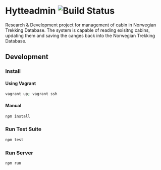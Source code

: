 Hytteadmin ![Build Status](https://drone.io/github.com/Turistforeningen/hytteadmin/status.png)
==========================

Research & Development project for management of cabin in Norwegian Trekking
Database. The system is capable of reading exisitng cabins, updating them and
saving the canges back into the Norwegian Trekking Database.

## Development

### Install

#### Using Vagrant

```bash
vagrant up; vagrant ssh
```

#### Manual

```bash
npm install
```

### Run Test Suite

```bash
npm test
```

### Run Server

```bash
npm run
```

